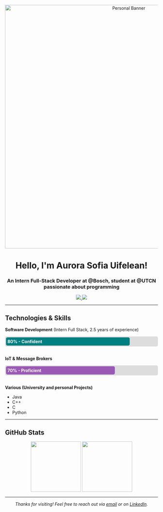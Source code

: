 <!-- Banner / Personal Image / GIF -->
<p align="center">
  <img 
       src="https://user-images.githubusercontent.com/..." 
       alt="Personal Banner" 
       width="800" 
  />
</p>

<h1 align="center">Hello, I'm Aurora Sofia Uifelean!</h1>
<h3 align="center">An Intern Full-Stack Developer at @Bosch, student at @UTCN passionate about programming</h3>

<p align="center">
  <a href="https://www.linkedin.com/in/aurora-sofia-uifelean">
    <img src="https://img.shields.io/badge/-LinkedIn-blue?style=for-the-badge&logo=Linkedin&logoColor=white" />
  </a>
  <a href="mailto:aurora.uifelean@gmail.com">
    <img src="https://img.shields.io/badge/Email-Contact%20Me!-blueviolet?style=for-the-badge" />
  </a>
</p>

---

## Technologies & Skills

<div>
  <p><strong>Software Development</strong> (Intern Full Stack, 2.5 years of experience)</p>
  <div style="background-color: #ddd; border-radius: 5px; padding: 3px;">
    <div style="background-color: #008080; width: 80%; padding: 5px; border-radius: 5px;">
      <strong style="color: #fff;">80% - Confident</strong>
    </div>
  </div>
</div>
<br/>

<div>
  <p><strong>IoT & Message Brokers</strong></p>
  <div style="background-color: #ddd; border-radius: 5px; padding: 3px;">
    <div style="background-color: #9b59b6; width: 70%; padding: 5px; border-radius: 5px;">
      <strong style="color: #fff;">70% - Proficient</strong>
    </div>
  </div>
</div>
<br/>

<div>
  <p><strong>Various (University and personal Projects)</strong></p>
  <ul>
    <li>Java</li>
    <li>C++</li>
    <li>C</li>
    <li>Python</li>
  </ul>
</div>

---

## GitHub Stats

<p align="center">
  <img src="https://github-readme-stats.vercel.app/api?username=YOUR_GITHUB_USERNAME&show_icons=true&theme=radical" height="165" />
  <img src="https://github-readme-stats.vercel.app/api/top-langs/?username=YOUR_GITHUB_USERNAME&layout=compact&theme=radical" height="165" />
</p>

---

<p align="center">
  <em>Thanks for visiting! Feel free to reach out via <a href="mailto:aurora.uifelean@gmail.com">email</a> or on <a href="https://www.linkedin.com/in/aurora-sofia-uifelean">LinkedIn</a>.</em>
</p>
